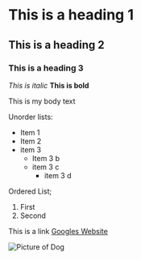 # This is a heading 1
## This is a heading 2
### This is a heading 3

*This is italic*
**This is bold**

This is my body text

Unorder lists:
- Item 1
- Item 2
- item 3
    - Item 3 b
    - item 3 c
        - item 3 d

Ordered List;
1. First
2. Second

This is a link
[Googles Website](https://www.fanshaweonline.ca/d2l/le/content/1681407/viewContent/16135976/View)

![Picture of Dog](beagle-dog-cartoon-white-background_1308-68249.jpg.avif)
